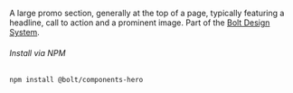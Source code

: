 A large promo section, generally at the top of a page, typically featuring a headline, call to action and a prominent image. Part of the [Bolt Design System](https://www.boltdesignsystem.com).

###### Install via NPM

```
npm install @bolt/components-hero
```
